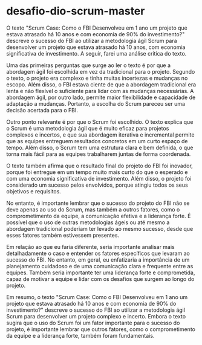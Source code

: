 # desafio-dio-scrum-master

O texto "Scrum Case: Como o FBI Desenvolveu em 1 ano um projeto que estava atrasado há 10 anos e com economia de 90% do investimento?" descreve o sucesso do FBI ao utilizar a metodologia ágil Scrum para desenvolver um projeto que estava atrasado há 10 anos, com economia significativa de investimento. A seguir, farei uma análise crítica do texto.

Uma das primeiras perguntas que surge ao ler o texto é por que a abordagem ágil foi escolhida em vez da tradicional para o projeto. Segundo o texto, o projeto era complexo e tinha muitas incertezas e mudanças no escopo. Além disso, o FBI estava ciente de que a abordagem tradicional era lenta e não flexível o suficiente para lidar com as mudanças necessárias. A abordagem ágil, por outro lado, permite maior flexibilidade e capacidade de adaptação a mudanças. Portanto, a escolha do Scrum pareceu ser uma decisão acertada para o FBI.

Outro ponto relevante é por que o Scrum foi escolhido. O texto explica que o Scrum é uma metodologia ágil que é muito eficaz para projetos complexos e incertos, e que sua abordagem iterativa e incremental permite que as equipes entreguem resultados concretos em um curto espaço de tempo. Além disso, o Scrum tem uma estrutura clara e bem definida, o que torna mais fácil para as equipes trabalharem juntas de forma coordenada.

O texto também afirma que o resultado final do projeto do FBI foi inovador, porque foi entregue em um tempo muito mais curto do que o esperado e com uma economia significativa de investimento. Além disso, o projeto foi considerado um sucesso pelos envolvidos, porque atingiu todos os seus objetivos e requisitos.

No entanto, é importante lembrar que o sucesso do projeto do FBI não se deve apenas ao uso do Scrum, mas também a outros fatores, como o comprometimento da equipe, a comunicação efetiva e a liderança forte. É possível que o uso de outras metodologias ágeis ou até mesmo a abordagem tradicional poderiam ter levado ao mesmo sucesso, desde que esses fatores também estivessem presentes.

Em relação ao que eu faria diferente, seria importante analisar mais detalhadamente o caso e entender os fatores específicos que levaram ao sucesso do FBI. No entanto, em geral, eu enfatizaria a importância de um planejamento cuidadoso e de uma comunicação clara e frequente entre as equipes. Também seria importante ter uma liderança forte e comprometida, capaz de motivar a equipe e lidar com os desafios que surgem ao longo do projeto.

Em resumo, o texto "Scrum Case: Como o FBI Desenvolveu em 1 ano um projeto que estava atrasado há 10 anos e com economia de 90% do investimento?" descreve o sucesso do FBI ao utilizar a metodologia ágil Scrum para desenvolver um projeto complexo e incerto. Embora o texto sugira que o uso do Scrum foi um fator importante para o sucesso do projeto, é importante lembrar que outros fatores, como o comprometimento da equipe e a liderança forte, também foram fundamentais.
